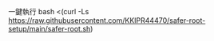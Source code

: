 一鍵執行
bash <(curl -Ls https://raw.githubusercontent.com/KKIPR44470/safer-root-setup/main/safer-root.sh)
